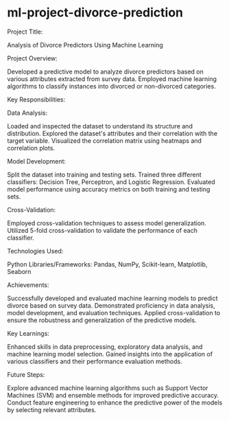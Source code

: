 ﻿# ml-project-divorce-prediction

Project Title:

Analysis of Divorce Predictors Using Machine Learning

Project Overview:

Developed a predictive model to analyze divorce predictors based on various attributes extracted from survey data. Employed machine learning algorithms to classify instances into divorced or non-divorced categories.

Key Responsibilities:

Data Analysis:

Loaded and inspected the dataset to understand its structure and distribution.
Explored the dataset's attributes and their correlation with the target variable.
Visualized the correlation matrix using heatmaps and correlation plots.

Model Development:

Split the dataset into training and testing sets.
Trained three different classifiers: Decision Tree, Perceptron, and Logistic Regression.
Evaluated model performance using accuracy metrics on both training and testing sets.

Cross-Validation:

Employed cross-validation techniques to assess model generalization.
Utilized 5-fold cross-validation to validate the performance of each classifier.

Technologies Used:

Python
Libraries/Frameworks: Pandas, NumPy, Scikit-learn, Matplotlib, Seaborn

Achievements:

Successfully developed and evaluated machine learning models to predict divorce based on survey data.
Demonstrated proficiency in data analysis, model development, and evaluation techniques.
Applied cross-validation to ensure the robustness and generalization of the predictive models.

Key Learnings:

Enhanced skills in data preprocessing, exploratory data analysis, and machine learning model selection.
Gained insights into the application of various classifiers and their performance evaluation methods.

Future Steps:

Explore advanced machine learning algorithms such as Support Vector Machines (SVM) and ensemble methods for improved predictive accuracy.
Conduct feature engineering to enhance the predictive power of the models by selecting relevant attributes.
